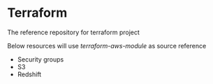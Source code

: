 # Terraform

The reference repository for terraform project

Below resources will use *terraform-aws-module* as source reference

- Security groups
- S3
- Redshift
